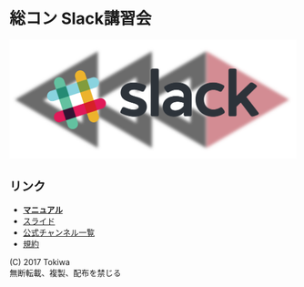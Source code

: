 # 総コン Slack講習会

![](https://raw.githubusercontent.com/TokiwaTools/sokon_slack/master/title.png)

## リンク
- **[マニュアル](https://scrapbox.io/sokon/Slackマニュアル)**
- [スライド](https://github.com/TokiwaTools/sokon_slack/blob/master/sokon_slack_v3.1.pdf)
- [公式チャンネル一覧](https://scrapbox.io/sokon/公式チャンネル一覧)
- [規約](https://scrapbox.io/sokon/Slack%E5%88%A9%E7%94%A8%E8%A6%8F%E7%B4%84)

(C) 2017 Tokiwa  
無断転載、複製、配布を禁じる

